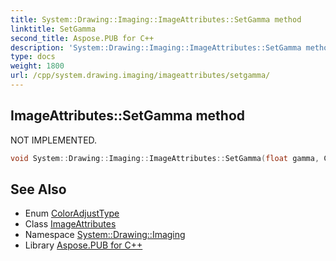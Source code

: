 ```yaml
---
title: System::Drawing::Imaging::ImageAttributes::SetGamma method
linktitle: SetGamma
second_title: Aspose.PUB for C++
description: 'System::Drawing::Imaging::ImageAttributes::SetGamma method. NOT IMPLEMENTED in C++.'
type: docs
weight: 1800
url: /cpp/system.drawing.imaging/imageattributes/setgamma/
---
```

## ImageAttributes::SetGamma method


NOT IMPLEMENTED.

```cpp
void System::Drawing::Imaging::ImageAttributes::SetGamma(float gamma, ColorAdjustType type=ColorAdjustType::Default)
```


## See Also

* Enum [ColorAdjustType](../../coloradjusttype/)
* Class [ImageAttributes](../)
* Namespace [System::Drawing::Imaging](../../)
* Library [Aspose.PUB for C++](../../../)
